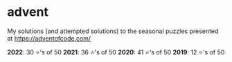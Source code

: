 # advent
My solutions (and attempted solutions) to the seasonal puzzles presented at https://adventofcode.com/

**2022**: 30 :star:'s of 50
**2021**: 36 :star:'s of 50
**2020**: 41 :star:'s of 50
**2019**: 12 :star:'s of 50
